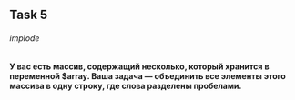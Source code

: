 ## Task 5
###### implode
#### У вас есть массив, содержащий несколько, который хранится в переменной $array. Ваша задача — объединить все элементы этого массива в одну строку, где слова разделены пробелами.